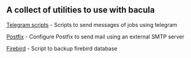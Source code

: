 ## A collect of utilities to use with bacula

[Telegram scripts](/telegram) - Scripts to send messages of jobs using telegram

[Postfix](/postfix) - Configure Postfix to send mail using an external SMTP server

[Firebird](firebird) - Script to backup firebird database
